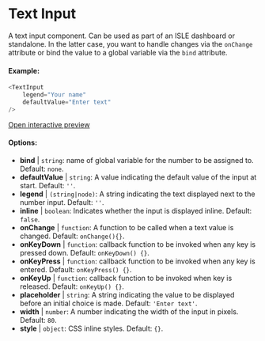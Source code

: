 # Text Input

A text input component. Can be used as part of an ISLE dashboard or standalone. In the latter case, you want to handle changes via the `onChange` attribute or bind the value to a global variable via the `bind` attribute.

#### Example:

``` js
<TextInput
    legend="Your name"
    defaultValue="Enter text"
/>
```

[Open interactive preview](https://isle.heinz.cmu.edu/components/text-input/)

#### Options:

* __bind__ | `string`: name of global variable for the number to be assigned to. Default: `none`.
* __defaultValue__ | `string`: A value indicating the default value of the input at start. Default: `''`.
* __legend__ | `(string|node)`: A string indicating the text displayed next to the number input. Default: `''`.
* __inline__ | `boolean`: Indicates whether the input is displayed inline. Default: `false`.
* __onChange__ | `function`: A function to be called when a text value is changed. Default: `onChange(){}`.
* __onKeyDown__ | `function`: callback function to be invoked when any key is pressed down. Default: `onKeyDown() {}`.
* __onKeyPress__ | `function`: callback function to be invoked when any key is entered. Default: `onKeyPress() {}`.
* __onKeyUp__ | `function`: callback function to be invoked when key is released. Default: `onKeyUp() {}`.
* __placeholder__ | `string`: A string indicating the value to be displayed before an initial choice is made. Default: `'Enter text'`.
* __width__ | `number`: A number indicating the width of the input in pixels. Default: `80`.
* __style__ | `object`: CSS inline styles. Default: `{}`.
